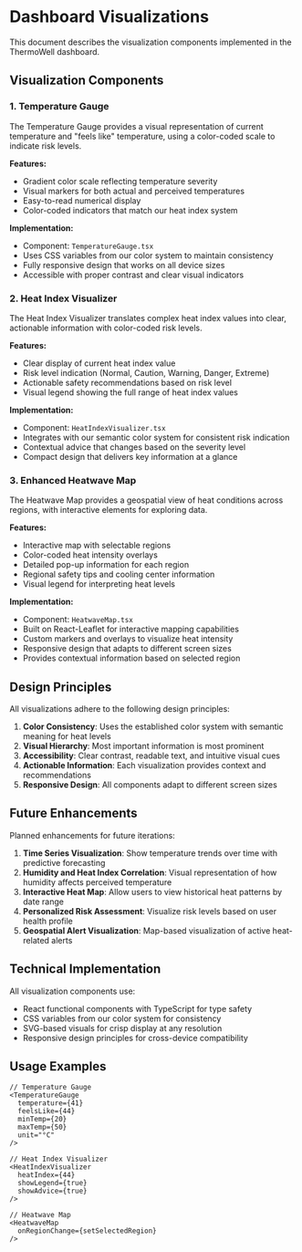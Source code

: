 # Dashboard Visualizations

This document describes the visualization components implemented in the ThermoWell dashboard.

## Visualization Components

### 1. Temperature Gauge
The Temperature Gauge provides a visual representation of current temperature and "feels like" temperature, using a color-coded scale to indicate risk levels.

**Features:**
- Gradient color scale reflecting temperature severity
- Visual markers for both actual and perceived temperatures
- Easy-to-read numerical display
- Color-coded indicators that match our heat index system

**Implementation:**
- Component: `TemperatureGauge.tsx`
- Uses CSS variables from our color system to maintain consistency
- Fully responsive design that works on all device sizes
- Accessible with proper contrast and clear visual indicators

### 2. Heat Index Visualizer
The Heat Index Visualizer translates complex heat index values into clear, actionable information with color-coded risk levels.

**Features:**
- Clear display of current heat index value
- Risk level indication (Normal, Caution, Warning, Danger, Extreme)
- Actionable safety recommendations based on risk level
- Visual legend showing the full range of heat index values

**Implementation:**
- Component: `HeatIndexVisualizer.tsx`
- Integrates with our semantic color system for consistent risk indication
- Contextual advice that changes based on the severity level
- Compact design that delivers key information at a glance

### 3. Enhanced Heatwave Map
The Heatwave Map provides a geospatial view of heat conditions across regions, with interactive elements for exploring data.

**Features:**
- Interactive map with selectable regions
- Color-coded heat intensity overlays
- Detailed pop-up information for each region
- Regional safety tips and cooling center information
- Visual legend for interpreting heat levels

**Implementation:**
- Component: `HeatwaveMap.tsx`
- Built on React-Leaflet for interactive mapping capabilities
- Custom markers and overlays to visualize heat intensity
- Responsive design that adapts to different screen sizes
- Provides contextual information based on selected region

## Design Principles

All visualizations adhere to the following design principles:

1. **Color Consistency**: Uses the established color system with semantic meaning for heat levels
2. **Visual Hierarchy**: Most important information is most prominent
3. **Accessibility**: Clear contrast, readable text, and intuitive visual cues
4. **Actionable Information**: Each visualization provides context and recommendations
5. **Responsive Design**: All components adapt to different screen sizes

## Future Enhancements

Planned enhancements for future iterations:

1. **Time Series Visualization**: Show temperature trends over time with predictive forecasting
2. **Humidity and Heat Index Correlation**: Visual representation of how humidity affects perceived temperature
3. **Interactive Heat Map**: Allow users to view historical heat patterns by date range
4. **Personalized Risk Assessment**: Visualize risk levels based on user health profile
5. **Geospatial Alert Visualization**: Map-based visualization of active heat-related alerts

## Technical Implementation

All visualization components use:
- React functional components with TypeScript for type safety
- CSS variables from our color system for consistency
- SVG-based visuals for crisp display at any resolution
- Responsive design principles for cross-device compatibility

## Usage Examples

```tsx
// Temperature Gauge
<TemperatureGauge 
  temperature={41} 
  feelsLike={44} 
  minTemp={20}
  maxTemp={50}
  unit="°C"
/>

// Heat Index Visualizer
<HeatIndexVisualizer 
  heatIndex={44} 
  showLegend={true}
  showAdvice={true}
/>

// Heatwave Map
<HeatwaveMap 
  onRegionChange={setSelectedRegion} 
/>
```